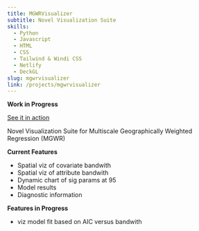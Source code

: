 ```yaml
---
title: MGWRVisualizer
subtitle: Novel Visualization Suite
skills:
  - Python
  - Javascript
  - HTML
  - CSS
  - Tailwind & Windi CSS
  - Netlify
  - DeckGL
slug: mgwrvisualizer
link: /projects/mgwrvisualizer
---
```

**Work in Progress**

[See it in action](https://mgwrvisualizer.netlify.app/)

Novel Visualization Suite for Multiscale Geographically Weighted Regression (MGWR)

**Current Features**

* Spatial viz of covariate bandwith
* Spatial viz of attribute bandwith
* Dynamic chart of sig params at 95
* Model results
* Diagnostic information

**Features in Progress**

* viz model fit based on AIC versus bandwith